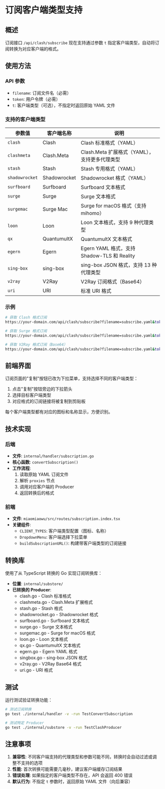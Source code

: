 # 订阅客户端类型支持

## 概述

订阅接口 `/api/clash/subscribe` 现在支持通过参数 `t` 指定客户端类型，自动将订阅转换为对应客户端的格式。

## 使用方法

### API 参数

- `filename`: 订阅文件名（必需）
- `token`: 用户令牌（必需）
- `t`: 客户端类型（可选），不指定时返回原始 YAML 文件

### 支持的客户端类型

| 参数值 | 客户端名称 | 说明 |
|--------|-----------|------|
| `clash` | Clash | Clash 标准格式（YAML） |
| `clashmeta` | Clash.Meta | Clash.Meta 扩展格式（YAML），支持更多代理类型 |
| `stash` | Stash | Stash 专用格式（YAML） |
| `shadowrocket` | Shadowrocket | Shadowrocket 格式（YAML） |
| `surfboard` | Surfboard | Surfboard 文本格式 |
| `surge` | Surge | Surge 文本格式 |
| `surgemac` | Surge Mac | Surge for macOS 格式（支持 mihomo） |
| `loon` | Loon | Loon 文本格式，支持 9 种代理类型 |
| `qx` | QuantumultX | QuantumultX 文本格式 |
| `egern` | Egern | Egern YAML 格式，支持 Shadow-TLS 和 Reality |
| `sing-box` | sing-box | sing-box JSON 格式，支持 13 种代理类型 |
| `v2ray` | V2Ray | V2Ray 订阅格式（Base64） |
| `uri` | URI | 标准 URI 格式 |

### 示例

```bash
# 获取 Clash 格式订阅
https://your-domain.com/api/clash/subscribe?filename=subscribe.yaml&token=YOUR_TOKEN&t=clash

# 获取 Surge 格式订阅
https://your-domain.com/api/clash/subscribe?filename=subscribe.yaml&token=YOUR_TOKEN&t=surge

# 获取 V2Ray 格式订阅（Base64）
https://your-domain.com/api/clash/subscribe?filename=subscribe.yaml&token=YOUR_TOKEN&t=v2ray
```

## 前端界面

订阅页面的"复制"按钮已改为下拉菜单，支持选择不同的客户端类型：

1. 点击"复制"按钮旁边的下拉箭头
2. 选择目标客户端类型
3. 对应格式的订阅链接将被复制到剪贴板

每个客户端类型都有对应的图标和名称显示，方便识别。

## 技术实现

### 后端

- **文件**: `internal/handler/subscription.go`
- **核心函数**: `convertSubscription()`
- **工作流程**:
  1. 读取原始 YAML 订阅文件
  2. 解析 `proxies` 节点
  3. 调用对应客户端的 Producer
  4. 返回转换后的格式

### 前端

- **文件**: `miaomiaowu/src/routes/subscription.index.tsx`
- **关键组件**:
  - `CLIENT_TYPES`: 客户端类型配置（图标、名称）
  - `DropdownMenu`: 客户端选择下拉菜单
  - `buildSubscriptionURL()`: 构建带客户端类型的订阅链接

## 转换库

使用了从 TypeScript 转换的 Go 实现订阅转换库：

- **位置**: `internal/substore/`
- **已转换的 Producer**:
  - clash.go - Clash 标准格式
  - clashmeta.go - Clash.Meta 扩展格式
  - stash.go - Stash 格式
  - shadowrocket.go - Shadowrocket 格式
  - surfboard.go - Surfboard 文本格式
  - surge.go - Surge 文本格式
  - surgemac.go - Surge for macOS 格式
  - loon.go - Loon 文本格式
  - qx.go - QuantumultX 文本格式
  - egern.go - Egern YAML 格式
  - singbox.go - sing-box JSON 格式
  - v2ray.go - V2Ray Base64 格式
  - uri.go - URI 格式

## 测试

运行测试验证转换功能：

```bash
# 测试订阅转换
go test ./internal/handler -v -run TestConvertSubscription

# 测试特定 Producer
go test ./internal/substore -v -run TestClashProducer
```

## 注意事项

1. **兼容性**: 不同客户端支持的代理类型和参数可能不同，转换时会自动过滤或调整不支持的选项
2. **性能**: 首次转换可能需要几毫秒，建议客户端缓存订阅结果
3. **错误处理**: 如果指定的客户端类型不存在，API 会返回 400 错误
4. **默认行为**: 不指定 `t` 参数时，返回原始 YAML 文件（向后兼容）
